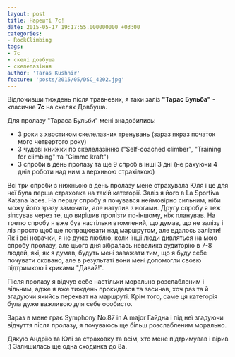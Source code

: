 ```yaml
---
layout: post
title: Нарешті 7с!
date: 2015-05-17 19:17:55.000000000 +03:00
categories:
- RockClimbing
tags:
- 7с
- скелі довбуша
- скелелазіння
author: 'Taras Kushnir'
feature: 'posts/2015/05/DSC_4202.jpg'
---
```


Відпочивши тиждень після травневих, я таки заліз <strong>"Тарас Бульба"</strong> - класичне <strong>7с</strong> на скелях Довбуша.

Для пролазу "Тараса Бульби" мені знадобились:
<ul>
<li>3 роки з хвостиком скелелазних тренувань (зараз якраз початок мого четвертого року)</li>
<li>3 чудові книжки по скелелазінню ("Self-coached climber", "Training for climbing" та "Gimme kraft")</li>
<li>3 спроби в день пролазу та ще 9 спроб в інші 3 дні (не рахуючи 4 днів роботи над ним з верхньою страхівкою)</li>
</ul>

Всі три спроби з нижньою в день пролазу мене страхувала Юля і це для неї була перша страховка на такій категорії. Заліз я його в La Sportiva Katana laces. На першу спробу я почувався неймовірно сильним, ніби можу його зразу замочити, але натупив з ногами. Другу спробу я теж зіпсував через те, що вирішив пролізти по-іншому, ніж планував. На третю спробу я вже був настільки втомлений, що думав, що не залізу і ліз просто щоб ще попрацювати над маршрутом, але вдалось залізти! Як і всі новачки, я не дуже люблю, коли інші люди дивляться на мою спробу пролазу, але цього дня зібралась невелика аудиторію в 7-8 людей, які, як я думав, будуть мені заважати тим, що я буду себе почувати сковано, але в результаті вони мені допомогли своєю підтримкою і криками "Давай!".

Після пролазу я відчув себе настільки морально розслабленим і вільним, адже я вже тиждень прокидався та засинав, хоч раз та й згадуючи якийсь перехват на маршруті. Крім того, саме ця категорія була дуже важливою для себе особисто.

Зараз в мене грає Symphony No.87 in A major Гайдна і під неї згадуючи відчуття після пролазу, я почуваюсь ще більш розслабленим морально.

Дякую Андрію та Юлі за страховку та всім, хто мене підтримував і вірив :) Залишилась ще одна сходинка до 8а.
